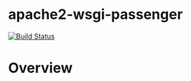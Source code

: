 # apache2-wsgi-passenger

[![Build Status](https://travis-ci.org/configuresystems/apache2-wsgi-passenger.svg)](https://travis-ci.org/configuresystems/apache2-wsgi-passenger)

# Overview
